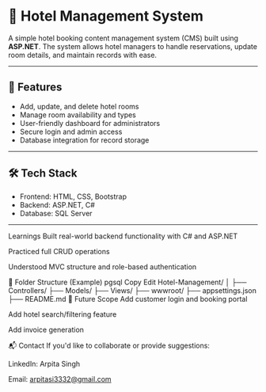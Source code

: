 # 🏨 Hotel Management System

A simple hotel booking content management system (CMS) built using **ASP.NET**. The system allows hotel managers to handle reservations, update room details, and maintain records with ease.

---

## 🚀 Features

- Add, update, and delete hotel rooms
- Manage room availability and types
- User-friendly dashboard for administrators
- Secure login and admin access
- Database integration for record storage

---

## 🛠️ Tech Stack

- Frontend: HTML, CSS, Bootstrap  
- Backend: ASP.NET, C#  
- Database: SQL Server

---

Learnings
Built real-world backend functionality with C# and ASP.NET

Practiced full CRUD operations

Understood MVC structure and role-based authentication

📁 Folder Structure (Example)
pgsql
Copy
Edit
Hotel-Management/
│
├── Controllers/
├── Models/
├── Views/
├── wwwroot/
├── appsettings.json
├── README.md
🧩 Future Scope
Add customer login and booking portal

Add hotel search/filtering feature

Add invoice generation

📬 Contact
If you'd like to collaborate or provide suggestions:

LinkedIn: Arpita Singh

Email: arpitasi3332@gmail.com

